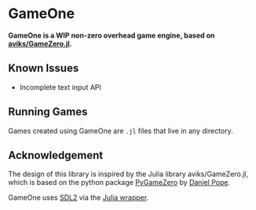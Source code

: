 # GameOne

__GameOne is a WIP non-zero overhead game engine, based on [aviks/GameZero.jl](https://github.com/aviks/GameZero.jl).__

## Known Issues
- Incomplete text input API

## Running Games

Games created using GameOne are `.jl` files that live in any directory.

## Acknowledgement
The design of this library is inspired by the Julia library aviks/GameZero.jl, which is based on the python package [PyGameZero](https://pygame-zero.readthedocs.io) by [Daniel Pope](https://github.com/lordmauve).

GameOne uses [SDL2](https://www.libsdl.org/) via the [Julia wrapper](https://github.com/jonathanBieler/SimpleDirectMediaLayer.jl).
